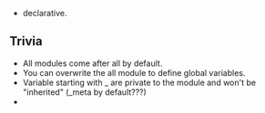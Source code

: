 - declarative.



Trivia
------

- All modules come after all by default.
- You can overwrite the all module to define global variables.
- Variable starting with _ are private to the module and won't be "inherited" (_meta by default???)
- 
